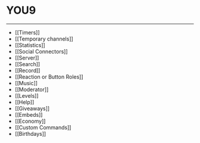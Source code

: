 # YOU9
****
- [[Timers]]
- [[Temporary channels]]
- [[Statistics]]
- [[Social Connectors]]
- [[Server]]
- [[Search]]
- [[Record]]
- [[Reaction or Button Roles]]
- [[Music]]
- [[Moderator]]
- [[Levels]]
- [[Help]]
- [[Giveaways]]
- [[Embeds]]
- [[Economy]]
- [[Custom Commands]]
- [[Birthdays]]

